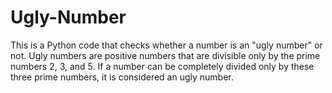 # Ugly-Number

This is a Python code that checks whether a number is an "ugly number" or not. Ugly numbers are positive numbers that are divisible only by the prime numbers 2, 3, and 5. If a number can be completely divided only by these three prime numbers, it is considered an ugly number.
